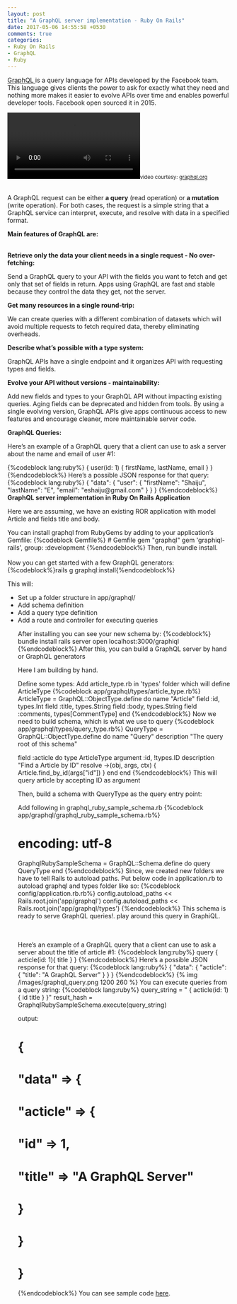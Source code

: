 ```yaml
---
layout: post
title: "A GraphQL server implementation - Ruby On Rails"
date: 2017-05-06 14:55:58 +0530
comments: true
categories:
- Ruby On Rails
- GraphQL
- Ruby
---
```



<div class='post'>
  <div dir="ltr" style="text-align: left;" trbidi="on">
  <p><a href="http://graphql.org/">GraphQL </a>is a query language for APIs developed by the Facebook team. This language gives clients the power to ask for exactly what they need and nothing more makes it easier to evolve APIs over time and enables powerful developer tools. Facebook open sourced it in 2015.</p>
  <div class="graphiqlVid">
    <video autoplay="" loop="" playsinline="" style="margin-bottom: 0px;">
      <source src="http://graphql.org/img/graphiql.mp4?x" type="video/mp4">
    </video><small>video courtesy: <a href="http://graphql.org/">graphql.org</a></small>
  </div>
<br/>
<p>A GraphQL request can be either <strong>a query</strong> (read operation) or <strong>a mutation </strong>(write operation). For both cases, the request is a simple string that a GraphQL service can interpret, execute, and resolve with data in a specified format.</p>

<strong>Main features of GraphQL are:</strong> <br/><br/>

<strong>Retrieve only the data your client needs in a single request - No over-fetching:</strong> <br/>
<p>Send a GraphQL query to your API with the fields you want to fetch and get only that set of fields in return. Apps using GraphQL are fast and stable because they control the data they get, not the server.</p>

<strong>Get many resources in a single round-trip:</strong>
<p>We can create queries with a different combination of datasets which will avoid multiple requests to fetch required data, thereby eliminating overheads.</p>

<strong>Describe what’s possible with a type system:</strong>
<p>GraphQL APIs have a single endpoint and it organizes API with requesting types and fields.</p>

<strong>Evolve your API without versions - maintainability:</strong>
<p>Add new fields and types to your GraphQL API without impacting existing queries. Aging fields can be deprecated and hidden from tools. By using a single evolving version, GraphQL APIs give apps continuous access to new features and encourage cleaner, more maintainable server code.</p>

<strong>GraphQL Queries:</strong>

<p>Here’s an example of a GraphQL query that a client can use to ask a server about the name and email of user #1:</p>
{%codeblock lang:ruby%}
{
  user(id: 1) {
    firstName,
    lastName,
    email
  }
}
{%endcodeblock%}
Here’s a possible JSON response for that query:
{%codeblock lang:ruby%}
{
  "data": {
    "user": {
      "firstName": "Shaiju",
      "lastName": "E",
      "email": "eshaiju@gmail.com"
     }
   }
}
{%endcodeblock%}
<strong>GraphQL server implementation in Ruby On Rails Application</strong>

<p>Here we are assuming, we have an existing ROR application with model Article and fields title and body.</p>
You can install graphql from RubyGems by adding to your application’s Gemfile:
{%codeblock Gemfile%}
# Gemfile
gem "graphql"
gem 'graphiql-rails', group: :development
{%endcodeblock%}
Then, run bundle install.<br/><br/>
Now you can get started with a few GraphQL generators:
{%codeblock%}rails g graphql:install{%endcodeblock%}

This will:
<ul><li>Set up a folder structure in app/graphql/</li>
<li>Add schema definition</li>
<li>Add a query type definition</li>
<li>Add a route and controller for executing queries</li>

After installing you can see your new schema by:
{%codeblock%}
bundle install
rails server
open localhost:3000/graphiql
{%endcodeblock%}
After this, you can build a GraphQL server by hand or GraphQL generators
<p>Here  I am building by hand.</p>

Define some types:  Add article_type.rb in 'types' folder which will define ArticleType
{%codeblock app/graphql/types/article_type.rb%}
ArticleType = GraphQL::ObjectType.define do
  name "Article"
  field :id, types.Int
  field :title, types.String
  field :body, types.String
  field :comments, types[CommentType]
end
{%endcodeblock%}
Now we need to build schema, which is what we use to query
{%codeblock app/graphql/types/query_type.rb%}
QueryType = GraphQL::ObjectType.define do
  name "Query"
  description "The query root of this schema"

  field :acticle do
    type ArticleType
    argument :id, !types.ID
    description "Find a Article by ID"
    resolve ->(obj, args, ctx) { Article.find_by_id(args["id"]) }
  end
end
{%endcodeblock%}
This will query article by accepting ID as argument

Then, build a schema with QueryType as the query entry point:

Add following in  graphql_ruby_sample_schema.rb
{%codeblock app/graphql/graphql_ruby_sample_schema.rb%}
# encoding: utf-8
GraphqlRubySampleSchema = GraphQL::Schema.define do
  query QueryType
end
{%endcodeblock%}
Since, we created new folders we have to tell Rails to autoload paths. Put below code in application.rb to autoload graphql and types folder like so:
{%codeblock config/application.rb.rb%}
config.autoload_paths << Rails.root.join('app/graphql')
config.autoload_paths << Rails.root.join('app/graphql/types')
{%endcodeblock%}
This schema is ready to serve GraphQL queries!. play around this query in GraphiQL.

<br/><br/>Here’s an example of a GraphQL query that a client can use to ask a server about the title  of article #1:
{%codeblock lang:ruby%}
query {
  acticle(id: 1){
    title
  }
}
{%endcodeblock%}
Here’s a possible JSON response for that query:
{%codeblock lang:ruby%}
{
  "data": {
    "acticle": {
      "title": "A GraphQL Server"
    }
  }
}
{%endcodeblock%}
{% img /images/graphql_query.png 1200 260  %}
You can execute queries from a query string:
{%codeblock lang:ruby%}
query_string = "
{
  acticle(id: 1) {
    id
    title
  }
}"
result_hash = GraphqlRubySampleSchema.execute(query_string)

output:
# {
#   "data" => {
#     "acticle" => {
#        "id" => 1,
#        "title" => "A GraphQL Server"
#     }
#   }
# }
{%endcodeblock%}
You can see sample code <a href="https://github.com/eshaiju/graphql-ruby-sample">here</a>.
  </div>
</div>
